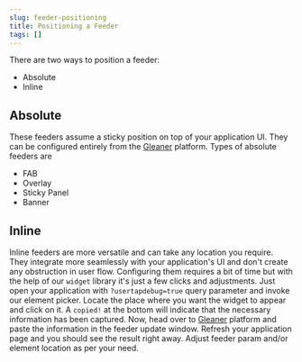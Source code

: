 ```yaml
---
slug: feeder-positioning
title: Positioning a Feeder
tags: []
---
```


There are two ways to position a feeder:

* Absolute
* Inline

## Absolute

These feeders assume a sticky position on top of your application UI. They can be configured entirely from the [Gleaner](https://gleaner.in/) platform. Types of absolute feeders are

* FAB
* Overlay
* Sticky Panel
* Banner

## Inline

Inline feeders are more versatile and can take any location you require. They integrate more seamlessly with your application's UI and don't create any obstruction in user flow. Configuring them requires a bit of time but with the help of our `widget` library it's just a few clicks and adjustments. Just open your application with `?usertapdebug=true` query parameter and invoke our element picker. Locate the place where you want the widget to appear and click on it. A `copied!` at the bottom will indicate that the necessary information has been captured. Now, head over to [Gleaner](https://gleaner.in/) platform and paste the information in the feeder update window. Refresh your application page and you should see the result right away. Adjust feeder param and/or element location as per your need.
